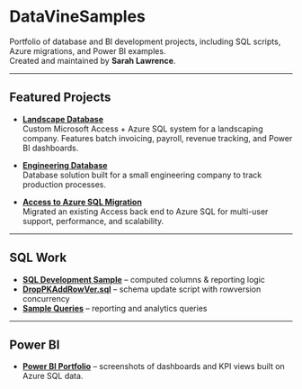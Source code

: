 # DataVineSamples

Portfolio of database and BI development projects, including SQL scripts, Azure migrations, and Power BI examples.  
Created and maintained by **Sarah Lawrence**.

---

## Featured Projects

- [**Landscape Database**](Landscape%20DB.md)  
  Custom Microsoft Access + Azure SQL system for a landscaping company. Features batch invoicing, payroll, revenue tracking, and Power BI dashboards.  

- [**Engineering Database**](Engineering%20DB.md)  
  Database solution built for a small engineering company to track production processes.  

- [**Access to Azure SQL Migration**](Azure%20Migration.md)  
  Migrated an existing Access back end to Azure SQL for multi-user support, performance, and scalability.

---

## SQL Work

- [**SQL Development Sample**](SQL/SQL_Development_Sample_Sarah_Lawrence.pdf) – computed columns & reporting logic  
- [**DropPKAddRowVer.sql**](SQL/DropPKAddRowVer.txt) – schema update script with rowversion concurrency  
- [**Sample Queries**](SQL/Sample%20Queries.txt) – reporting and analytics queries  

---

## Power BI

- [**Power BI Portfolio**](PowerBI.md) – screenshots of dashboards and KPI views built on Azure SQL data.
